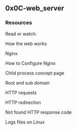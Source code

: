 ## 0x0C-web_server

### Resources
Read or watch:

How the web works

Nginx

How to Configure Nginx

Child process concept page

Root and sub domain

HTTP requests

HTTP redirection

Not found HTTP response code

Logs files on Linux